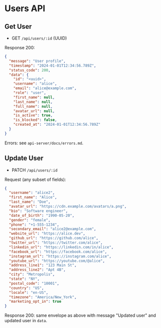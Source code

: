 # Users API

## Get User

- GET `/api/users/:id` (UUID)

Response 200:

```json
{
  "message": "User profile",
  "timestamp": "2024-01-01T12:34:56.789Z",
  "status_code": 200,
  "data": {
    "id": "<uuid>",
    "username": "alice",
    "email": "alice@example.com",
    "role": "user",
    "first_name": null,
    "last_name": null,
    "full_name": null,
    "avatar_url": null,
    "is_active": true,
    "is_blocked": false,
    "created_at": "2024-01-01T12:34:56.789Z"
  }
}
```

Errors: see `api-server/docs/errors.md`.

## Update User

- PATCH `/api/users/:id`

Request (any subset of fields):

```json
{
  "username": "alice2",
  "first_name": "Alice",
  "last_name": "Doe",
  "avatar_url": "https://cdn.example.com/avatars/a.png",
  "bio": "Software engineer",
  "date_of_birth": "1990-05-20",
  "gender": "female",
  "phone": "+1-555-1234",
  "secondary_email": "alice2@example.com",
  "website_url": "https://alice.dev",
  "github_url": "https://github.com/alice",
  "twitter_url": "https://twitter.com/alice",
  "linkedin_url": "https://linkedin.com/in/alice",
  "facebook_url": "https://facebook.com/alice",
  "instagram_url": "https://instagram.com/alice",
  "youtube_url": "https://youtube.com/@alice",
  "address_line1": "123 Main St",
  "address_line2": "Apt 4B",
  "city": "Metropolis",
  "state": "NY",
  "postal_code": "10001",
  "country": "US",
  "locale": "en-US",
  "timezone": "America/New_York",
  "marketing_opt_in": true
}
```

Response 200: same envelope as above with message "Updated user" and updated user in `data`.
